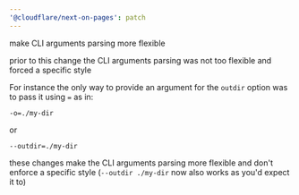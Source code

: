 ```yaml
---
'@cloudflare/next-on-pages': patch
---
```


make CLI arguments parsing more flexible

prior to this change the CLI arguments parsing was not too flexible and forced a specific style

For instance the only way to provide an argument for the `outdir` option was to pass it using `=` as in:
```
-o=./my-dir
```
or
```
--outdir=./my-dir
```

these changes make the CLI arguments parsing more flexible and don't enforce a specific style
(`--outdir ./my-dir` now also works as you'd expect it to)